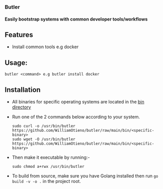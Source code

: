 ### Butler

#### Easily bootstrap systems with common developer tools/workflows


## Features
 - Install common tools e.g docker


## Usage:
    butler <command> e.g butler install docker

## Installation
 - All binaries for specific operating systems are located in the [bin directory](/bin)
 - Run one of the 2 commands below according to your system.

    ```shell
    sudo curl -o /usr/bin/butler https://github.com/WilliamOtieno/butler/raw/main/bin/<specific-binary>
    sudo wget -O /usr/bin/butler https://github.com/WilliamOtieno/butler/raw/main/bin/<specific-binary>
   ``` 
 - Then make it executable by running:-
   ```shell
   sudo chmod a+rwx /usr/bin/butler
   ```

 - To build from source, make sure you have Golang installed then run ``go build -v -o .`` in the project root.